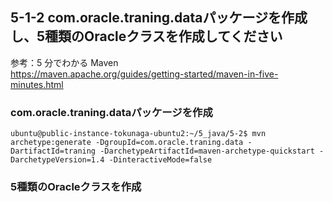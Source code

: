 ## 5-1-2 com.oracle.traning.dataパッケージを作成し、5種類のOracleクラスを作成してください

参考：5 分でわかる Maven<br>
https://maven.apache.org/guides/getting-started/maven-in-five-minutes.html

### com.oracle.traning.dataパッケージを作成
```console
ubuntu@public-instance-tokunaga-ubuntu2:~/5_java/5-2$ mvn archetype:generate -DgroupId=com.oracle.traning.data -DartifactId=traning -DarchetypeArtifactId=maven-archetype-quickstart -DarchetypeVersion=1.4 -DinteractiveMode=false
```
### 5種類のOracleクラスを作成

